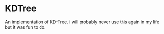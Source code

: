 # KDTree

An implementation of KD-Tree. i will probably never use this again in my life but it was fun to do.
